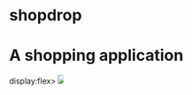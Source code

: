 # shopdrop
<h1>A shopping application</h1>
<div <style>display:flex</style>>
<img style="max-width:10px" src = "https://firebasestorage.googleapis.com/v0/b/shopdrop-a8a7c.appspot.com/o/screenshot%2F1.jpg?alt=media&token=192be4f8-1287-4905-939c-fb56f2cf55de">
</div>

